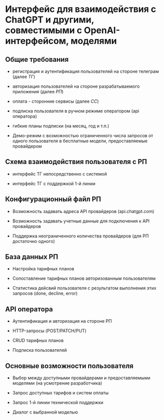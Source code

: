 # Интерфейс для взаимодействия с ChatGPT и другими, совместимыми с OpenAI-интерфейсом, моделями

## Общие требования

- регистрация и аутентификация пользователей на стороне телеграм (далее *ТГ*)

- авторизация пользователей на стороне разрабатываемого приложения (далее *РП*)

- оплата - сторонние сервисы (далее *CC*)

- подписка пользователя в ручном режиме оператором (api оператора)

- гибкие планы подписки (на месяц, год и т.п.)

- Демо-режим с возможностью ограниченного числа запросов от одного пользователя в бесплатные модели, предоставляемые провайдером

## Схема взаимодействия пользователя с РП

- интерфейс ТГ непосредственно с системой

- интерфейс ТГ с поддержкой 1-й линии

## Конфигурационный файл РП

- Возможность задавать адреса API провайдеров (api.chatgpt.com)

- Возможность задавать учетные данные для подключения к API провайдеров

- Поддержка неограниченного количества провайдеров (для РП достаточно одного)

## База данных РП

- Настройка тарифных планов

- Сопоставление тарифных планов авторизованным пользователям

- Статистика дейсвий пользователя с результатом выполнения этих запросов (done, decline, error)

## API оператора

- Аутентификация и авторизация на стороне РП

- HTTP-запросы (POST/PATCH/PUT)

- CRUD тарифных планов

- Подписка пользователей

## Основные возможности пользователя

- Выбор между доступными провайдерами и предоставляемыми моделями (на усмотрение разработчика)

- Запрос доступных тарифов и систем оплаты

- Запрос 1-й линии технической поддержки

- Диалог с выбранной моделью
